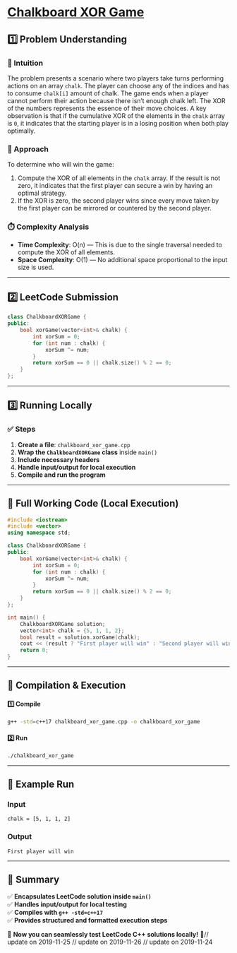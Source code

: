# **[Chalkboard XOR Game](https://leetcode.com/problems/chalkboard-xor-game/description/)**  

## **1️⃣ Problem Understanding**  
### **📌 Intuition**  
The problem presents a scenario where two players take turns performing actions on an array `chalk`. The player can choose any of the indices and has to consume `chalk[i]` amount of chalk. The game ends when a player cannot perform their action because there isn’t enough chalk left. The XOR of the numbers represents the essence of their move choices. A key observation is that if the cumulative XOR of the elements in the `chalk` array is `0`, it indicates that the starting player is in a losing position when both play optimally.

### **🚀 Approach**  
To determine who will win the game:
1. Compute the XOR of all elements in the `chalk` array. If the result is not zero, it indicates that the first player can secure a win by having an optimal strategy.
2. If the XOR is zero, the second player wins since every move taken by the first player can be mirrored or countered by the second player.

### **⏱️ Complexity Analysis**  
- **Time Complexity**: O(n) — This is due to the single traversal needed to compute the XOR of all elements.
- **Space Complexity**: O(1) — No additional space proportional to the input size is used.

---  

## **2️⃣ LeetCode Submission**  
```cpp
class ChalkboardXORGame {
public:
    bool xorGame(vector<int>& chalk) {
        int xorSum = 0;
        for (int num : chalk) {
            xorSum ^= num;
        }
        return xorSum == 0 || chalk.size() % 2 == 0;
    }
};
```  

---  

## **3️⃣ Running Locally**  
### **✅ Steps**  
1. **Create a file**: `chalkboard_xor_game.cpp`  
2. **Wrap the `ChalkboardXORGame` class** inside `main()`  
3. **Include necessary headers**  
4. **Handle input/output for local execution**  
5. **Compile and run the program**  

---  

## **📝 Full Working Code (Local Execution)**  
```cpp
#include <iostream>
#include <vector>
using namespace std;

class ChalkboardXORGame {
public:
    bool xorGame(vector<int>& chalk) {
        int xorSum = 0;
        for (int num : chalk) {
            xorSum ^= num;
        }
        return xorSum == 0 || chalk.size() % 2 == 0;
    }
};

int main() {
    ChalkboardXORGame solution;
    vector<int> chalk = {5, 1, 1, 2};
    bool result = solution.xorGame(chalk);
    cout << (result ? "First player will win" : "Second player will win") << endl;
    return 0;
}
```  

---  

## **🔧 Compilation & Execution**  
#### **1️⃣ Compile**  
```bash
g++ -std=c++17 chalkboard_xor_game.cpp -o chalkboard_xor_game
```  

#### **2️⃣ Run**  
```bash
./chalkboard_xor_game
```  

---  

## **🎯 Example Run**  
### **Input**  
```
chalk = [5, 1, 1, 2]
```  
### **Output**  
```
First player will win
```  

---  

## **📌 Summary**  
✅ **Encapsulates LeetCode solution inside `main()`**  
✅ **Handles input/output for local testing**  
✅ **Compiles with `g++ -std=c++17`**  
✅ **Provides structured and formatted execution steps**  

🚀 **Now you can seamlessly test LeetCode C++ solutions locally!** 🚀// update on 2019-11-25
// update on 2019-11-26
// update on 2019-11-24
